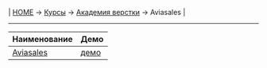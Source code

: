 | [HOME](https://github.com/vik-vavilikhin/vik-vavilikhin.github.io) 
&rarr; [Курсы](https://github.com/vik-vavilikhin/Courses) &rarr; [Академия верстки](https://github.com/vik-vavilikhin/Courses/tree/master/GloAcademy) &rarr; Aviasales |

-------------------------------------------------------------------------------
|                      Наименование                                    | Демо |
|:---------------------------------------------------------------------|:-----|
|[Aviasales](https://www.youtube.com/playlist?list=PLSoSRmO9N3gqYueq0r5kjU1LjRa-iVSjn) |[демо](https://vik-vavilikhin.github.io/GloAcademy/JS/IntensiveJS%234Aviasales/)|
